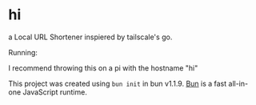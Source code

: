 # hi

a Local URL Shortener inspiered by tailscale's go.

Running:

I recommend throwing this on a pi with the hostname "hi"

This project was created using `bun init` in bun v1.1.9. [Bun](https://bun.sh) is a fast all-in-one JavaScript runtime.
